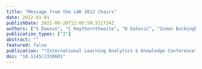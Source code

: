 ```yaml
---
title: "Message from the LAK 2012 Chairs"
date: 2012-01-01
publishDate: 2021-08-20T12:05:59.511724Z
authors: ["S Dawson", "C Haythornthwaite", "D Gašević", "Simon Buckingham Shum", "R Ferguson"]
publication_types: ["2"]
abstract: ""
featured: false
publication: "*International Learning Analytics & Knowledge Conference*"
doi: "10.1145/2330601"
---
```


